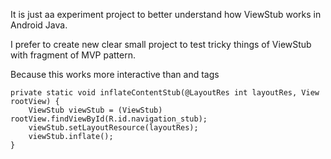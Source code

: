 It is just aa experiment project to better understand how ViewStub works in Android Java.

I prefer to create new clear small project to test tricky things of ViewStub with fragment of MVP pattern.

Because this works more interactive than <include> and <merge> tags

    private static void inflateContentStub(@LayoutRes int layoutRes, View rootView) {
        ViewStub viewStub = (ViewStub) rootView.findViewById(R.id.navigation_stub);
        viewStub.setLayoutResource(layoutRes);
        viewStub.inflate();
    }
